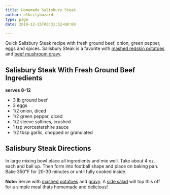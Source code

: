 ```yaml
---
title: Homemade Salisbury Steak
author: elkcityhazard
type: page
date: 2019-12-15T00:31:32+00:00

---
```

Quick Salisbury Steak recipe with fresh ground beef, onion, green pepper, eggs and spices. Salisbury Steak is a favorite with [mashed redskin potatoes][1] and [beef mushroom gravy][2].

## Salisbury Steak With Fresh Ground Beef Ingredients

**serves 8-12**

  * 3 lb ground beef
  * 3 eggs
  * 1/2 onion, diced
  * 1/2 green pepper, diced
  * 1/2 sleeve saltines, crushed
  * 1 tsp worcestershire sauce
  * 1/2 tbsp garlic, chopped or granulated

## Salisbury Steak Directions

In large mixing bowl place all ingredients and mix well. Take about 4 oz. each and ball up. Then form into football shape and place on baking pan. Bake 350&#8457; for 20-30 minutes or until fully cooked inside.

**Note:** Serve with [mashed potatoes][1] and [gravy][3]. A [side salad][4] will top this off for a simple meal thats homemade and delicious!

 [1]: /wordpress/recipes-for-special-occasions-and-events/homemade-mashed-potatoes-recipe/
 [2]: /wordpress/easy-pork-recipes/pork-chops-recipe-with-mushroom-gravy/
 [3]: /wordpress/institutional-recipes-for-200/easy-side-dishes/easy-gravy-recipe/
 [4]: /wordpress/vegetables-and-salad-recipes/